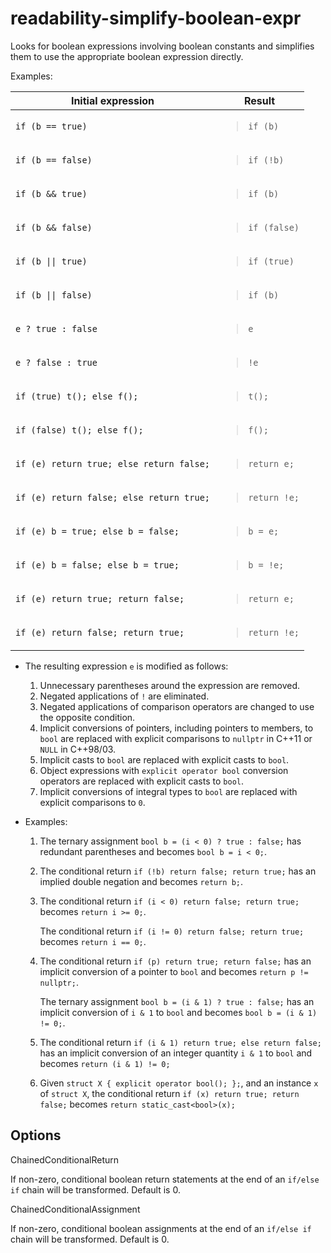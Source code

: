 # readability-simplify-boolean-expr

Looks for boolean expressions involving boolean constants and simplifies
them to use the appropriate boolean expression directly.

Examples:

<table>
<thead>
<tr class="header">
<th>Initial expression</th>
<th>Result</th>
</tr>
</thead>
<tbody>
<tr class="odd">
<td><code>if (b == true)</code></td>
<td><blockquote>
<p><code>if (b)</code></p>
</blockquote></td>
</tr>
<tr class="even">
<td><code>if (b == false)</code></td>
<td><blockquote>
<p><code>if (!b)</code></p>
</blockquote></td>
</tr>
<tr class="odd">
<td><code>if (b &amp;&amp; true)</code></td>
<td><blockquote>
<p><code>if (b)</code></p>
</blockquote></td>
</tr>
<tr class="even">
<td><code>if (b &amp;&amp; false)</code></td>
<td><blockquote>
<p><code>if (false)</code></p>
</blockquote></td>
</tr>
<tr class="odd">
<td><code>if (b || true)</code></td>
<td><blockquote>
<p><code>if (true)</code></p>
</blockquote></td>
</tr>
<tr class="even">
<td><code>if (b || false)</code></td>
<td><blockquote>
<p><code>if (b)</code></p>
</blockquote></td>
</tr>
<tr class="odd">
<td><code>e ? true : false</code></td>
<td><blockquote>
<p><code>e</code></p>
</blockquote></td>
</tr>
<tr class="even">
<td><code>e ? false : true</code></td>
<td><blockquote>
<p><code>!e</code></p>
</blockquote></td>
</tr>
<tr class="odd">
<td><code>if (true) t(); else f();</code></td>
<td><blockquote>
<p><code>t();</code></p>
</blockquote></td>
</tr>
<tr class="even">
<td><code>if (false) t(); else f();</code></td>
<td><blockquote>
<p><code>f();</code></p>
</blockquote></td>
</tr>
<tr class="odd">
<td><code>if (e) return true; else return false;</code></td>
<td><blockquote>
<p><code>return e;</code></p>
</blockquote></td>
</tr>
<tr class="even">
<td><code>if (e) return false; else return true;</code></td>
<td><blockquote>
<p><code>return !e;</code></p>
</blockquote></td>
</tr>
<tr class="odd">
<td><code>if (e) b = true; else b = false;</code></td>
<td><blockquote>
<p><code>b = e;</code></p>
</blockquote></td>
</tr>
<tr class="even">
<td><code>if (e) b = false; else b = true;</code></td>
<td><blockquote>
<p><code>b = !e;</code></p>
</blockquote></td>
</tr>
<tr class="odd">
<td><code>if (e) return true; return false;</code></td>
<td><blockquote>
<p><code>return e;</code></p>
</blockquote></td>
</tr>
<tr class="even">
<td><code>if (e) return false; return true;</code></td>
<td><blockquote>
<p><code>return !e;</code></p>
</blockquote></td>
</tr>
</tbody>
</table>

  - The resulting expression `e` is modified as follows:
    
    1.  Unnecessary parentheses around the expression are removed.
    2.  Negated applications of `!` are eliminated.
    3.  Negated applications of comparison operators are changed to use
        the opposite condition.
    4.  Implicit conversions of pointers, including pointers to members,
        to `bool` are replaced with explicit comparisons to `nullptr` in
        C++11 or `NULL` in C++98/03.
    5.  Implicit casts to `bool` are replaced with explicit casts to
        `bool`.
    6.  Object expressions with `explicit operator bool` conversion
        operators are replaced with explicit casts to `bool`.
    7.  Implicit conversions of integral types to `bool` are replaced
        with explicit comparisons to `0`.

  - Examples:
    
    1.  The ternary assignment `bool b = (i < 0) ? true : false;` has
        redundant parentheses and becomes `bool b = i < 0;`.
    
    2.  The conditional return `if (!b) return false; return true;` has
        an implied double negation and becomes `return b;`.
    
    3.  The conditional return `if (i < 0) return false; return true;`
        becomes `return i >= 0;`.
        
        The conditional return `if (i != 0) return false; return true;`
        becomes `return i == 0;`.
    
    4.  The conditional return `if (p) return true; return false;` has
        an implicit conversion of a pointer to `bool` and becomes
        `return p != nullptr;`.
        
        The ternary assignment `bool b = (i & 1) ? true : false;` has an
        implicit conversion of `i & 1` to `bool` and becomes `bool b =
        (i & 1) != 0;`.
    
    5.  The conditional return `if (i & 1) return true; else return
        false;` has an implicit conversion of an integer quantity `i
        & 1` to `bool` and becomes `return (i & 1) != 0;`
    
    6.  Given `struct X { explicit operator bool(); };`, and an instance
        `x` of `struct X`, the conditional return `if (x) return true;
        return false;` becomes `return static_cast<bool>(x);`

## Options

<div class="option">

ChainedConditionalReturn

If non-zero, conditional boolean return statements at the end of an
`if/else if` chain will be transformed. Default is
<span class="title-ref">0</span>.

</div>

<div class="option">

ChainedConditionalAssignment

If non-zero, conditional boolean assignments at the end of an `if/else
if` chain will be transformed. Default is
<span class="title-ref">0</span>.

</div>
